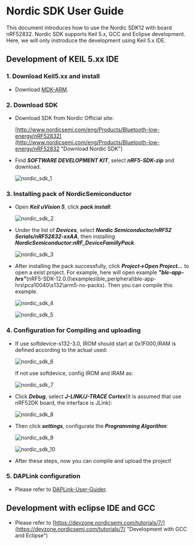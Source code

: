 # Nordic SDK User Guide

This document introduces how to use the Nordic SDK12 with board nRF52832. Nordic SDK supports Keil 5.x, GCC and Eclipse development. Here, we will only instroduce the development using Keil 5.x IDE.

## Development of KEIL 5.xx IDE

### 1. Download Keil5.xx and install

 * Download [MDK-ARM](https://www.keil.com/download/product/ "MDK-ARM").

### 2. Download SDK

 * Download SDK from Nordic Official site:

    [http://www.nordicsemi.com/eng/Products/Bluetooth-low-energy/nRF52832](http://www.nordicsemi.com/eng/Products/Bluetooth-low-energy/nRF52832 "Download Nordic SDK")

 * Find ***SOFTWARE DEVELOPMENT KIT***, select ***nRF5-SDK-zip*** and download.

    ![nordic_sdk_1](images/nordic_sdk/nordic_sdk_1.png)

### 3. Installing pack of NordicSemiconductor

 * Open ***Keil uVision 5***, click ***pack install***:

    ![nordic_sdk_2](images/nordic_sdk/nordic_sdk_2.png)

 * Under the list of ***Devices***, select ***Nordic Semiconductor/nRF52 Serials/nRF52832-xxAA***, then installing ***NordicSemiconductor:nRF_DeviceFamillyPack***.

    ![nordic_sdk_3](images/nordic_sdk/nordic_sdk_3.png)

 * After installing the pack successfully, click ***Project->Open Project...*** to open a exist project. For example, here will open example ***"ble-app-hrs"***(nRF5-SDK-12.0.0\examples\ble_peripheral\ble-app-hrs\pca10040\s132\arm5-no-packs). Then you can compile this example.

    ![nordic_sdk_4](images/nordic_sdk/nordic_sdk_4.png)

    ![nordic_sdk_5](images/nordic_sdk/nordic_sdk_5.png)

### 4. Configuration for Compiling and uploading

 * If use softdevice-s132-3.0, IROM should start at 0x1F000,IRAM is defined according to the actual used:

    ![nordic_sdk_6](images/nordic_sdk/nordic_sdk_6.png)

    If not use softdevice, config IROM and IRAM as:

    ![nordic_sdk_7](images/nordic_sdk/nordic_sdk_7.png)

 * Click ***Debug***, select ***J-LINK/J-TRACE Cortex***(It is assumed that use nRF52DK board, the interface is JLink):
    
    ![nordic_sdk_8](images/nordic_sdk/nordic_sdk_8.png)

 * Then click ***settings***, configurate the ***Programming Algorithm***:

    ![nordic_sdk_9](images/nordic_sdk/nordic_sdk_9.png)

    ![nordic_sdk_10](images/nordic_sdk/nordic_sdk_10.png)

 * After these steps, now you can compile and upload the project!

### 5. DAPLink configuration
 
 * Please refer to [DAPLink-User-Guider](DAPLink_User_Guide.md).


## Development with eclipse IDE and GCC

 * Please refer to [https://devzone.nordicsemi.com/tutorials/7/](https://devzone.nordicsemi.com/tutorials/7/ "Development with GCC and Eclipse")
 
 
